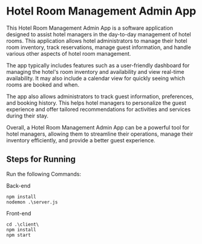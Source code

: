 # Hotel Room Management Admin App

This Hotel Room Management Admin App is a software application designed to assist hotel managers in the day-to-day management of hotel rooms. This application allows hotel administrators to manage their hotel room inventory, track reservations, manage guest information, and handle various other aspects of hotel room management.

The app typically includes features such as a user-friendly dashboard for managing the hotel's room inventory and availability and view real-time availability. It may also include a calendar view for quickly seeing which rooms are booked and when.

The app also allows administrators to track guest information, preferences, and booking history. This helps hotel managers to personalize the guest experience and offer tailored recommendations for activities and services during their stay.


Overall, a Hotel Room Management Admin App can be a powerful tool for hotel managers, allowing them to streamline their operations, manage their inventory efficiently, and provide a better guest experience.

## Steps for Running

 Run the following Commands:

 Back-end
 ```
 npm install
nodemon .\server.js
 ``` 
Front-end
 ```
cd .\client\
 npm install
 npm start
 ```





